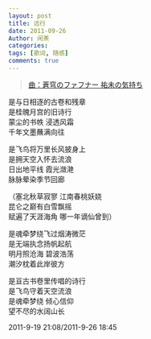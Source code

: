 ```yaml
---
layout: post
title: 远行
date: 2011-09-26
Author: 闲茶
categories: 
tags: [歌词, 随感]
comments: true
--- 
```


> [曲：蒼穹のファフナー 祐未の気持ち](https://music.163.com/#/song?id=573100439)

是与日相逐的古卷和残章  
是桂魄月宫的旧诗行  
蒙尘的书帙 浸透风霜  
千年文墨蘸满向往  

是飞鸟将万里长风披身上  
是拥天空入怀去流浪  
日出地平线 霞光潋滟  
脉脉晕染季节回廊  

（塞北秋草寂寥 江南春桃妖娆  
昆仑之巅有白雪飘摇  
赋遍了天涯海角 哪一年谪仙曾到）  

是魂牵梦绕飞过烟涛微茫  
是无端执念扬帆起航  
明月照沧海 碧波浩荡  
潮汐枕着此岸彼方  

是亘古书卷里传唱的诗行  
是飞鸟守着天空流浪  
是魂牵梦绕 倾心信仰  
望不尽的水阔山长  

2011-9-19 21:08/2011-9-26 18:45
